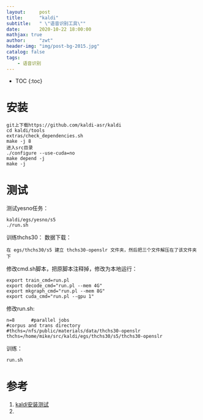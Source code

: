 ```yaml
---
layout:     post
title:      "kaldi"
subtitle:   " \"语音识别工具\""
date:       2020-10-22 18:00:00
mathjax: true
author:     "zwt"
header-img: "img/post-bg-2015.jpg"
catalog: false
tags:
    - 语音识别
---
```

* TOC
{:toc}

# 安装

```
git上下载https://github.com/kaldi-asr/kaldi
cd kaldi/tools
extras/check_dependencies.sh
make -j 8
进入src目录
./configure --use-cuda=no
make depend -j
make -j
```
# 测试

测试yesno任务：
```
kaldi/egs/yesno/s5
./run.sh
```

训练thchs30：
数据下载：
```
在 egs/thchs30/s5 建立 thchs30-openslr 文件夹，然后把三个文件解压在了该文件夹下
```
修改cmd.sh脚本，把原脚本注释掉，修改为本地运行：
```
export train_cmd=run.pl
export decode_cmd="run.pl --mem 4G"
export mkgraph_cmd="run.pl --mem 8G"
export cuda_cmd="run.pl --gpu 1"
```
修改run.sh:
```
n=8      #parallel jobs
#corpus and trans directory
#thchs=/nfs/public/materials/data/thchs30-openslr
thchs=/home/mike/src/kaldi/egs/thchs30/s5/thchs30-openslr
```
训练：
```
run.sh
```

# 参考

1. [kaldi安装测试](https://github.com/mike-zhang/mikeBlogEssays/blob/master/2019/20191022_kaldi%E4%BD%BF%E7%94%A8thchs30%E6%95%B0%E6%8D%AE%E8%BF%9B%E8%A1%8C%E8%AE%AD%E7%BB%83%E5%B9%B6%E6%89%A7%E8%A1%8C%E8%AF%86%E5%88%AB%E6%93%8D%E4%BD%9C.rst)
2. 